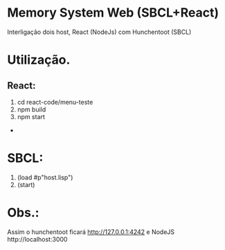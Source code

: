# Memory System Web (SBCL+React)

Interligação dois host, React (NodeJs) com Hunchentoot (SBCL)

# Utilização.

## React:

1. cd react-code/menu-teste
2. npm build 
3. npm start

 -
# SBCL:
 
1. (load #p"host.lisp")
2. (start)

# Obs.:
 
Assim o hunchentoot ficará http://127.0.0.1:4242 
e NodeJS http://localhost:3000

